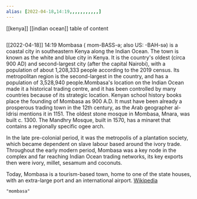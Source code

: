 ```yaml
---
alias: [2022-04-18,14:19,,,,,,,,,,,]
---
```

[[kenya]] [[indian ocean]]
table of content
```toc
```

[[2022-04-18]] 14:19
Mombasa ( mom-BASS-ə; also US:  -⁠BAH-sə) is a coastal city in southeastern Kenya along the Indian Ocean. The town is known as the white and blue city in Kenya. It is the country's oldest (circa 900 AD) and second-largest city (after the capital Nairobi), with a population of about 1,208,333 people according to the 2019 census. Its metropolitan region is the second-largest in the country, and has a population of 3,528,940 people.Mombasa's location on the Indian Ocean made it a historical trading centre, and it has been controlled by many countries because of its strategic location. Kenyan school history books place the founding of Mombasa as 900 A.D. It must have been already a prosperous trading town in the 12th century, as the Arab geographer al-Idrisi mentions it in 1151. The oldest stone mosque in Mombasa, Mnara, was built c. 1300. The Mandhry Mosque, built in 1570, has a minaret that contains a regionally specific ogee arch.

In the late pre-colonial period, it was the metropolis of a plantation society, which became dependent on slave labour based around the ivory trade. Throughout the early modern period, Mombasa was a key node in the complex and far reaching Indian Ocean trading networks, its key exports then were ivory, millet, sesamum and coconuts.

Today, Mombasa is a tourism-based town, home to one of the state houses, with an extra-large port and an international airport.
[Wikipedia](https://en.wikipedia.org/wiki/Mombasa)
```query
"mombasa"
```